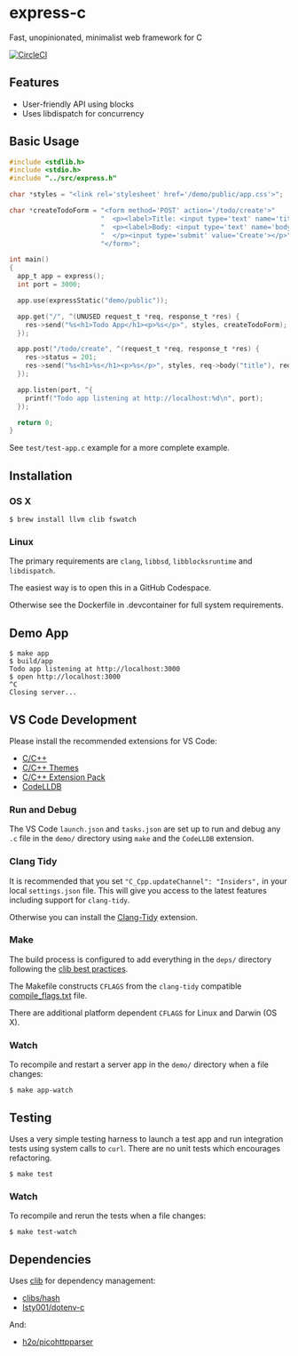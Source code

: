 # express-c

Fast, unopinionated, minimalist web framework for C

[![CircleCI](https://circleci.com/gh/williamcotton/express-c/tree/master.svg?style=svg)](https://circleci.com/gh/williamcotton/express-c/tree/master)

## Features

- User-friendly API using blocks
- Uses libdispatch for concurrency

## Basic Usage

```c
#include <stdlib.h>
#include <stdio.h>
#include "../src/express.h"

char *styles = "<link rel='stylesheet' href='/demo/public/app.css'>";

char *createTodoForm = "<form method='POST' action='/todo/create'>"
                       "  <p><label>Title: <input type='text' name='title'></label></p>"
                       "  <p><label>Body: <input type='text' name='body'></label></p>"
                       "  </p><input type='submit' value='Create'></p>"
                       "</form>";

int main()
{
  app_t app = express();
  int port = 3000;

  app.use(expressStatic("demo/public"));

  app.get("/", ^(UNUSED request_t *req, response_t *res) {
    res->send("%s<h1>Todo App</h1><p>%s</p>", styles, createTodoForm);
  });

  app.post("/todo/create", ^(request_t *req, response_t *res) {
    res->status = 201;
    res->send("%s<h1>%s</h1><p>%s</p>", styles, req->body("title"), req->body("body"));
  });

  app.listen(port, ^{
    printf("Todo app listening at http://localhost:%d\n", port);
  });

  return 0;
}
```

See `test/test-app.c` example for a more complete example.

## Installation

### OS X

```
$ brew install llvm clib fswatch
```

### Linux

The primary requirements are `clang`, `libbsd`, `libblocksruntime` and `libdispatch`.

The easiest way is to open this in a GitHub Codespace.

Otherwise see the Dockerfile in .devcontainer for full system requirements.

## Demo App

```
$ make app
$ build/app
Todo app listening at http://localhost:3000
$ open http://localhost:3000
^C
Closing server...
```

## VS Code Development

Please install the recommended extensions for VS Code:

- [C/C++](https://marketplace.visualstudio.com/items?itemName=ms-vscode.cpptools)
- [C/C++ Themes](https://marketplace.visualstudio.com/items?itemName=ms-vscode.cpptools-themes)
- [C/C++ Extension Pack](https://marketplace.visualstudio.com/items?itemName=ms-vscode.cpptools-extension-pack)
- [CodeLLDB](https://marketplace.visualstudio.com/items?itemName=vadimcn.vscode-lldb)

### Run and Debug

The VS Code `launch.json` and `tasks.json` are set up to run and debug any `.c` file in the `demo/` directory using `make` and the `CodeLLDB` extension.

### Clang Tidy

It is recommended that you set `"C_Cpp.updateChannel": "Insiders",` in your local `settings.json` file. This will give you access to the latest features including support for `clang-tidy`.

Otherwise you can install the [Clang-Tidy](https://marketplace.visualstudio.com/items?itemName=notskm.clang-tidy) extension.

### Make

The build process is configured to add everything in the `deps/` directory following the [clib best practices](https://github.com/clibs/clib/blob/master/BEST_PRACTICE.md).

The Makefile constructs `CFLAGS` from the `clang-tidy` compatible [compile_flags.txt](https://clang.llvm.org/docs/JSONCompilationDatabase.html#alternatives) file.

There are additional platform dependent `CFLAGS` for Linux and Darwin (OS X).

### Watch

To recompile and restart a server app in the `demo/` directory when a file changes:

```
$ make app-watch
```

## Testing

Uses a very simple testing harness to launch a test app and run integration tests using system calls to `curl`. There are no unit tests which encourages refactoring.

```
$ make test
```

### Watch

To recompile and rerun the tests when a file changes:

```
$ make test-watch
```

## Dependencies

Uses [clib](https://github.com/clibs/clib) for dependency management:

- [clibs/hash](https://github.com/clibs/hash)
- [Isty001/dotenv-c](https://github.com/Isty001/dotenv-c)

And:

- [h2o/picohttpparser](https://github.com/h2o/picohttpparser)
